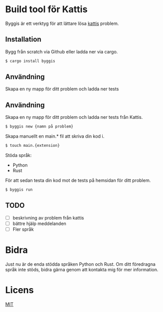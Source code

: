 # Build tool för Kattis

Byggis är ett verktyg för att lättare lösa [kattis](https://open.kattis.com) problem.

## Installation
Bygg från scratch via Github eller ladda ner via cargo. 
```bash
$ cargo install byggis
```
## Användning 

Skapa en ny mapp för ditt problem och ladda ner tests

## Användning 

Skapa en ny mapp för ditt problem och ladda ner tests från Kattis.
```bash
$ byggis new {namn på problem}
```

Skapa manuellt en main.* fil att skriva din kod i.
```bash
$ touch main.{extension}
```
Stöda språk:
* Python
* Rust

För att sedan testa din kod mot de tests på hemsidan för ditt problem.
```bash
$ byggis run
```

## TODO
- [ ] beskrivning av problem från kattis
- [ ] bättre hjälp meddelanden
- [ ] Fler språk

# Bidra
Just nu är de enda stödda språken Python och Rust. Om ditt föredragna språk inte stöds, bidra gärna genom att kontakta mig för mer information.

# Licens
[MIT](https://choosealicense.com/licenses/mit/)
